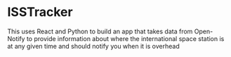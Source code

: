 # ISSTracker
This uses React and Python to build an app that takes data from Open-Notify to provide information about where the international space station is at any given time and should notify you when it is overhead
